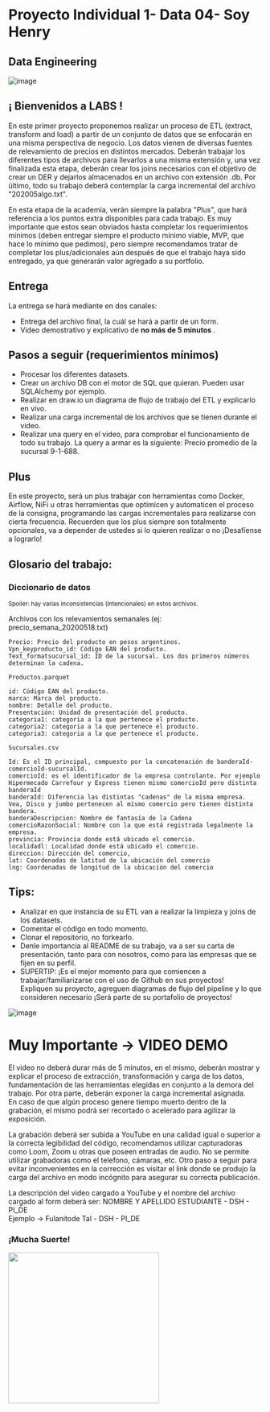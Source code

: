 # Proyecto Individual 1- Data 04- Soy Henry   
## Data Engineering
![image](https://user-images.githubusercontent.com/108296379/182138583-9011699a-f009-4454-885e-80dca182b6c8.png)


## ¡ Bienvenidos a LABS !
En este primer proyecto proponemos realizar un proceso de ETL (extract, transform and load) a partir de un conjunto de datos que se enfocarán en una misma perspectiva de negocio. Los datos vienen de diversas fuentes de relevamiento de precios en distintos mercados. Deberán trabajar los diferentes tipos de archivos para llevarlos a una misma extensión y, una vez finalizada esta etapa, deberán crear los joins necesarios con el objetivo de crear un DER y dejarlos almacenados en un archivo con extensión .db. Por último, todo su trabajo deberá contemplar la carga incremental del archivo "202005algo.txt".

En esta etapa de la academia, verán siempre la palabra "Plus", que hará referencia a los puntos extra disponibles para cada trabajo. Es muy importante que estos sean obviados hasta completar los requerimientos mínimos (deben entregar siempre el producto mínimo viable, MVP, que hace lo mínimo que pedimos), pero siempre recomendamos tratar de completar los plus/adicionales aún después de que el trabajo haya sido entregado, ya que generarán valor agregado a su portfolio.  
    
## Entrega
La entrega se hará mediante en dos canales:
  - Entrega del archivo final, la cuál se hará a partir de un form.
  - Video demostrativo y explicativo de <strong> no más de 5 minutos </strong>. 

## Pasos a seguir (requerimientos mínimos)
- Procesar los diferentes datasets. 
- Crear un archivo DB con el motor de SQL que quieran. Pueden usar SQLAlchemy por ejemplo.
- Realizar en draw.io un diagrama de flujo de trabajo del ETL y explicarlo en vivo.
- Realizar una carga incremental de los archivos que se tienen durante el video.
- Realizar una query en el video, para comprobar el funcionamiento de todo su trabajo. La query a armar es la siguiente: Precio promedio de la sucursal 9-1-688.

## Plus  
En este proyecto, será un plus trabajar con herramientas como Docker, Airflow, NiFi u otras herramientas que optimicen y automaticen el proceso de la consigna, programando las cargas incrementales para realizarse con cierta frecuencia. Recuerden que los plus siempre son totalmente opcionales, va a depender de ustedes si lo quieren realizar o no ¡Desafíense a lograrlo!

## Glosario del trabajo:

### Diccionario de datos

<sub>Spoiler: hay varias inconsistencias (intencionales) en estos archivos.</sub>

Archivos con los relevamientos semanales (ej: precio_semana_20200518.txt)
~~~
Precio: Precio del producto en pesos argentinos.
Vpn_keyproducto_id: Código EAN del producto.
Text_formatsucursal_id: ID de la sucursal. Los dos primeros números determinan la cadena.
~~~

~~~
Productos.parquet  

id: Código EAN del producto.
marca: Marca del producto.
nombre: Detalle del producto.
Presentación: Unidad de presentación del producto.
categoria1: categoria a la que pertenece el producto.
categoria2: categoria a la que pertenece el producto.
categoria3: categoria a la que pertenece el producto.
~~~

~~~
Sucursales.csv  

Id: Es el ID principal, compuesto por la concatenación de banderaId-comercioId-sucursalId.
comercioId: es el identificador de la empresa controlante. Por ejemplo Hipermecado Carrefour y Express tienen mismo comercioId pero distinta banderaId
banderaId: Diferencia las distintas "cadenas" de la misma empresa. Vea, Disco y jumbo pertenecen al mismo comercio pero tienen distinta bandera.
banderaDescripcion: Nombre de fantasía de la Cadena
comercioRazonSocial: Nombre con la que está registrada legalmente la empresa.
provincia: Provincia donde está ubicado el comercio.
localidadl: Localidad donde está ubicado el comercio.
direccion: Dirección del comercio,
lat: Coordenadas de latitud de la ubicación del comercio
lng: Coordenadas de longitud de la ubicación del comercio
~~~

## Tips:  
- Analizar en que instancia de su ETL van a realizar la limpieza y joins de los datasets.  
- Comentar el código en todo momento.  
- Clonar el repositorio, no forkearlo.  
- Denle importancia al README de su trabajo, va a ser su carta de presentación, tanto para con nosotros, como para las empresas que se fijen en su perfil.  
- SUPERTIP: ¡Es el mejor momento para que comiencen a trabajar/familiarizarse con el uso de Github en sus proyectos!  
Expliquen su proyecto, agreguen diagramas de flujo del pipeline y lo que consideren necesario ¡Será parte de su portafolio de proyectos! 

![image](https://www.incworx.com/wp-content/uploads/2021/12/what-is-etl-used-for-1080x675.jpg)

# Muy Importante -> VIDEO DEMO
El video no deberá durar más de 5 minutos, en el mismo, deberán mostrar y explicar el proceso de extracción, transformación y carga de los datos, fundamentación de las herramientas elegidas en conjunto a la demora del trabajo. Por otra parte, deberán exponer la carga incremental asignada.  
En caso de que algún proceso genere tiempo muerto dentro de la grabación, el mismo podrá ser recortado o acelerado para agilizar la exposición.  
  
La grabación deberá ser subida a YouTube en una calidad igual o superior a la correcta legibilidad del código, recomendamos utilizar capturadoras como Loom, Zoom u otras que poseen entradas de audio. No se permite utilizar grabadoras como el telefono, cámaras, etc. Otro paso a seguir para evitar inconvenientes en la corrección es visitar el link donde se produjo la carga del archivo en modo incógnito para asegurar su correcta publicación. 

La descripción del video cargado a YouTube y el nombre del archivo cargado al form deberá ser: NOMBRE Y APELLIDO ESTUDIANTE - DSH - PI_DE  
Ejemplo -> Fulanitode Tal - DSH - PI_DE

### ¡Mucha Suerte!  

<img src = "https://user-images.githubusercontent.com/96025598/188937586-28575753-fbd6-42de-beca-81ae35b659e0.gif" height = 300>
